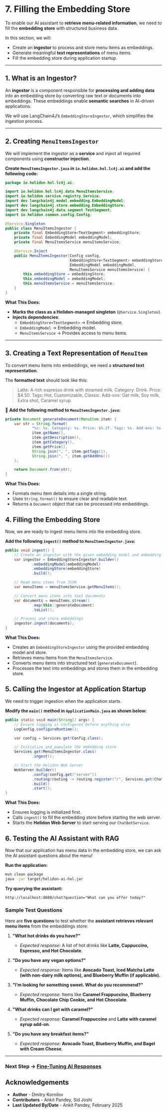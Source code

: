 # 7. Filling the Embedding Store

To enable our AI assistant to **retrieve menu-related information**, we need to fill the **embedding store** with structured business data.

In this section, we will:  

- Create an **ingestor** to process and store menu items as embeddings.  
- Generate meaningful **text representations** of menu items.  
- Fill the embedding store during application startup.

---

## 1. What is an Ingestor?

An **ingestor** is a component responsible for **processing and adding data** into an embedding store by converting raw text or documents into embeddings. These embeddings enable **semantic searches** in AI-driven applications.

We will use LangChain4J’s `EmbeddingStoreIngestor`, which simplifies the ingestion process.

---

## 2. Creating `MenuItemsIngestor`

We will implement the ingestor as a **service** and inject all required components using **constructor injection**.

**Create `MenuItemsIngestor.java` in `io.helidon.hol.lc4j.ai` and add the following code:**

```java
package io.helidon.hol.lc4j.ai;

import io.helidon.hol.lc4j.data.MenuItemsService;
import io.helidon.service.registry.Service;
import dev.langchain4j.model.embedding.EmbeddingModel;
import dev.langchain4j.store.embedding.EmbeddingStore;
import dev.langchain4j.data.segment.TextSegment;
import io.helidon.common.config.Config;

@Service.Singleton
public class MenuItemsIngestor {
    private final EmbeddingStore<TextSegment> embeddingStore;
    private final EmbeddingModel embeddingModel;
    private final MenuItemsService menuItemsService;

    @Service.Inject
    public MenuItemsIngestor(Config config,
                             EmbeddingStore<TextSegment> embeddingStore,
                             EmbeddingModel embeddingModel,
                             MenuItemsService menuItemsService) {
        this.embeddingStore = embeddingStore;
        this.embeddingModel = embeddingModel;
        this.menuItemsService = menuItemsService;
    }
}
```

**What This Does:**

- **Marks the class as a Helidon-managed singleton** (`@Service.Singleton`).
- **Injects dependencies**:
    - `EmbeddingStore<TextSegment>` → Embedding store.
    - `EmbeddingModel` → Embedding model.
    - `MenuItemsService` → Provides access to menu items.

---

## 3. Creating a Text Representation of `MenuItem`

To convert menu items into embeddings, we need a **structured text representation**.

The **formatted text** should look like this:

> Latte: A rich espresso drink with steamed milk. Category: Drink. Price: $4.50. Tags: Hot, Customizable, Classic. Add-ons: Oat milk, Soy milk, Extra shot, Caramel syrup.

📌 **Add the following method to `MenuItemsIngestor.java`:**

```java
private Document generateDocument(MenuItem item) {
    var str = String.format(
            "%s: %s. Category: %s. Price: $%.2f. Tags: %s. Add-ons: %s.",
            item.getName(),
            item.getDescription(),
            item.getCategory(),
            item.getPrice(),
            String.join(", ", item.getTags()),
            String.join(", ", item.getAddOns())
    );

    return Document.from(str);
}
```

**What This Does:**

- Formats menu item details into a single string.
- Uses `String.format()` to ensure clear and readable text.
- Returns a `Document` object that can be processed into embeddings.

## 4. Filling the Embedding Store

Now, we are ready to ingest menu items into the embedding store.

**Add the following `ingest()` method to `MenuItemsIngestor.java`:**

```java
public void ingest() {
    // Create an ingestor with the given embedding model and embedding store
    var ingestor = EmbeddingStoreIngestor.builder()
            .embeddingModel(embeddingModel)
            .embeddingStore(embeddingStore)
            .build();

    // Read menu items from JSON
    var menuItems = menuItemsService.getMenuItems();

    // Convert menu items into text documents
    var documents = menuItems.stream()
            .map(this::generateDocument)
            .toList();

    // Process and store embeddings
    ingestor.ingest(documents);
}
```

**What This Does:**

- Creates an `EmbeddingStoreIngestor` using the provided embedding model and store.
- Retrieves menu items from the `MenuItemsService`.
- Converts menu items into structured text (`generateDocument`).
- Processes the text into embeddings and stores them in the embedding store.

## 5. Calling the Ingestor at Application Startup

We need to trigger ingestion when the application starts.

**Modify the `main()` method in `ApplicationMain.java` as shown below:**

```java
public static void main(String[] args) {
    // Ensure logging is configured before anything else
    LogConfig.configureRuntime();

    var config = Services.get(Config.class);

    // Initialize and populate the embedding store
    Services.get(MenuItemsIngestor.class)
            .ingest();

    // Start the Helidon Web Server
    WebServer.builder()
            .config(config.get("server"))
            .routing(routing -> routing.register("/", Services.get(ChatBotService.class)))
            .build()
            .start();
}
```

**What This Does:**

- Ensures logging is initialized first.
- Calls `ingest()` to fill the embedding store before starting the web server.
- Starts the **Helidon Web Server** to start serving our `ChatBotService`.

## 6. Testing the AI Assistant with RAG

Now that our application has menu data in the embedding store, we can ask the AI assistant questions about the menu!

**Run the application:**

```sh
mvn clean package
java -jar target/helidon-ai-hol.jar
```

**Try querying the assistant:**

```
http://localhost:8080/chat?question="What can you offer today?"
```

### Sample Test Questions

Here are **five questions** to test whether the **assistant retrieves relevant menu items** from the embeddings store:

1. **"What hot drinks do you have?"**
    - *Expected response:* A list of hot drinks like **Latte, Cappuccino, Espresso, and Hot Chocolate**.

2. **"Do you have any vegan options?"**
    - *Expected response:* Items like **Avocado Toast, Iced Matcha Latte (with non-dairy milk options), and Blueberry Muffin (if applicable).**

3. **"I’m looking for something sweet. What do you recommend?"**
    - *Expected response:* Items like **Caramel Frappuccino, Blueberry Muffin, Chocolate Chip Cookie, and Hot Chocolate**.

4. **"What drinks can I get with caramel?"**
    - *Expected response:* **Caramel Frappuccino** and **Latte with caramel syrup add-on**.

5. **"Do you have any breakfast items?"**
    - *Expected response:* **Avocado Toast, Blueberry Muffin, and Bagel with Cream Cheese**.

---

### Next Step → [Fine-Tuning AI Responses](08_fine_tuning.md)

## Acknowledgements

* **Author** - Dmitry Kornilov
* **Contributors** - Ankit Pandey, Sid Joshi
* **Last Updated By/Date** - Ankit Pandey, February 2025